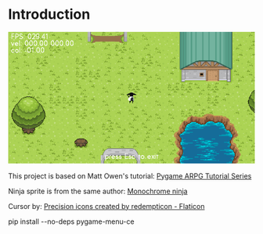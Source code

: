 # Introduction

![screenshot](screenshots/screenshot.png)

This project is based on Matt Owen's tutorial: [Pygame ARPG Tutorial Series](https://www.youtube.com/watch?v=a1NIscbsmKo&list=PLLdd2IQ6qKU7OAOpVdaK304D_BGSOw3iW&pp=iAQB)

Ninja sprite is from the same author: [Monochrome ninja](https://mowen88.itch.io/monochrome-ninjaa)

Cursor by: [Precision icons created by redempticon - Flaticon](https://www.flaticon.com/free-icons/precision)

pip install --no-deps pygame-menu-ce
